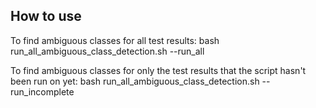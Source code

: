 ## How to use

To find ambiguous classes for all test results: bash run_all_ambiguous_class_detection.sh --run_all

To find ambiguous classes for only the test results that the script hasn't been run on yet: bash run_all_ambiguous_class_detection.sh --run_incomplete
